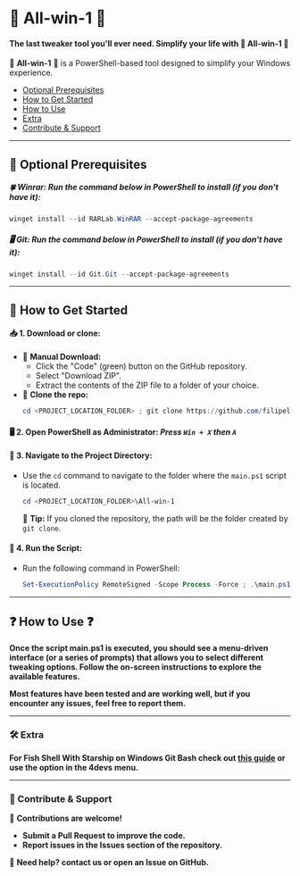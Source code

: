 # :rocket: All-win-1 :rocket:
#### The last tweaker tool you'll ever need. Simplify your life with :rocket: All-win-1 :rocket:
:rocket: **All-win-1** :rocket: is a PowerShell-based tool designed to simplify your Windows experience.

- [Optional Prerequisites](#-optional-prerequisites)
- [How to Get Started](#-how-to-get-started)
- [How to Use](#-how-to-use-)
- [Extra](#-extra)
- [Contribute & Support](#-contribute--support)

---

## :wrench: Optional Prerequisites

##### :four_leaf_clover: Winrar: Run the command below in PowerShell to install (if you don't have it):
```powershell
winget install --id RARLab.WinRAR --accept-package-agreements
```

##### :desktop_computer: Git: Run the command below in PowerShell to install (if you don't have it):
```powershell
winget install --id Git.Git --accept-package-agreements
```

---

## :checkered_flag: How to Get Started
#### :inbox_tray: **1. Download or clone:**
   * :pushpin: **Manual Download:**
      * Click the "Code" (green) button on the GitHub repository.
      * Select "Download ZIP".
      * Extract the contents of the ZIP file to a folder of your choice.
   * :pushpin: **Clone the repo:**
      ```powershell
      cd <PROJECT_LOCATION_FOLDER> ; git clone https://github.com/filipelperes/All-win-1.git ; cd All-win-1\
      ```

#### :desktop_computer: **2. Open PowerShell as Administrator:** *Press `Win + X` then `A`*

#### :open_file_folder: **3. Navigate to the Project Directory:**
   * Use the `cd` command to navigate to the folder where the `main.ps1` script is located.
      ```powershell
      cd <PROJECT_LOCATION_FOLDER>\All-win-1
      ```
      :small_blue_diamond: **Tip:** If you cloned the repository, the path will be the folder created by `git clone`.

#### :rocket: **4. Run the Script:**
   * Run the following command in PowerShell:
      ```powershell
      Set-ExecutionPolicy RemoteSigned -Scope Process -Force ; .\main.ps1
      ```

---

## :question: How to Use :question:

**Once the script main.ps1 is executed, you should see a menu-driven interface (or a series of prompts) that allows you to select different tweaking options. Follow the on-screen instructions to explore the available features.**

**Most features have been tested and are working well, but if you encounter any issues, feel free to report them.**

---

### :hammer_and_wrench: Extra
**For Fish Shell With Starship on Windows Git Bash check out [this guide](https://gist.github.com/filipelperes/212abbfd422b4f3c77a04a26f4729c4c) or use the option in the 4devs menu.**

---

### :loudspeaker: Contribute & Support
:busts_in_silhouette: **Contributions are welcome!**

   * **Submit a Pull Request to improve the code.**
   * **Report issues in the Issues section of the repository.**

:email: **Need help? contact us or open an Issue on GitHub.**